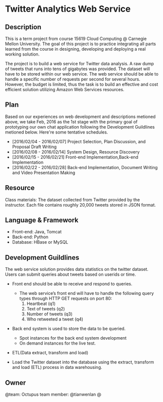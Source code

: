 # Twitter Analytics Web Service

Description
-----------
This is a term project from course 15619 Cloud Computing @ Carnegie Mellon University. The goal of this project is to practice integrating all parts learned from the course in designing, developing and deploying a real working solution.

The project is to build a web service for Twitter data analysis. A raw dump of tweets that runs into tens of gigabytes was provided. The dataset will have to be stored within our web service. The web service should be able to handle a specific number of requests per second for several hours. However, the budget is limited, thus the task is to build an effective and cost efficient solution utilizing Amazon Web Services resources.

Plan
----
Based on our experiences on web development and descriptions metioned above, we take Feb, 2016 as the 1st stage with the primary goal of prototyping our own chat application following the Development Guildlines metioned below. Here're some tentative schedules.

- [2016/02/04 - 2016/02/07] Project Selection, Plan Discussion, and Proposal Draft Writing
- [2016/02/08 - 2016/02/14] System Design, Resource Discovery
- [2016/02/15 - 2016/02/21] Front-end Implementation,Back-end Implementation
- [2016/02/22 - 2016/02/28] Back-end Implementation, Document Writing and Video Presentation Making

Resource
--------
Class materials: The dataset collected from Twitter provided by the instructor. Each file contains roughly 20,000 tweets stored in JSON format.

Language & Framework
--------------------
+ Front-end: Java, Tomcat
+ Back-end: Python
+ Database: HBase or MySQL

Development Guildlines 
----------------------
The web service solution provides data statistics on the twitter dataset. Users can submit queries about tweets based on userids or time.

- Front end should be able to receive and respond to queries.
  * The web service’s front end will have to handle the following query types through HTTP GET requests on port 80:
     1. Heartbeat (q1)
     2. Text of tweets (q2)
     3. Number of tweets (q3)
     4. Who retweeted a tweet (q4)

- Back end system is used to store the data to be queried.
  * Spot instances for the back end system development
  * On demand instances for the live test.

- ETL(Data extract, transform and load)
 * Load the Twitter dataset into the database using the extract, transform and load (ETL) process in data warehousing.

Owner
-----
@team: Octupus team member: @tianwenlan @
